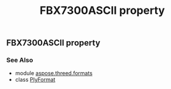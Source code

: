 ﻿---
title: FBX7300ASCII property
second_title: Aspose.3D for Python via .NET API References
description: 
type: docs
weight: 200
url: /python-net/aspose.threed.formats/plyformat/fbx7300ascii/
is_root: false
---

## FBX7300ASCII property


### See Also
* module [aspose.threed.formats](../../)
* class [PlyFormat](/3d/python-net/aspose.threed.formats/plyformat)
